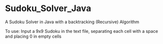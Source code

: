 # Sudoku_Solver_Java
A Sudoku Solver in Java with a backtracking (Recursive) Algorithm

To use:
Input a 9x9 Sudoku in the text file, separating each cell with a space and placing 0 in empty cells
